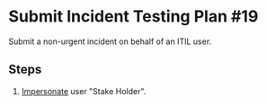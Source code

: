 # Submit Incident Testing Plan #19

Submit a non-urgent incident on behalf of an ITIL user.

## Steps

1. [Impersonate](../Impersonation.md) user "Stake Holder".
